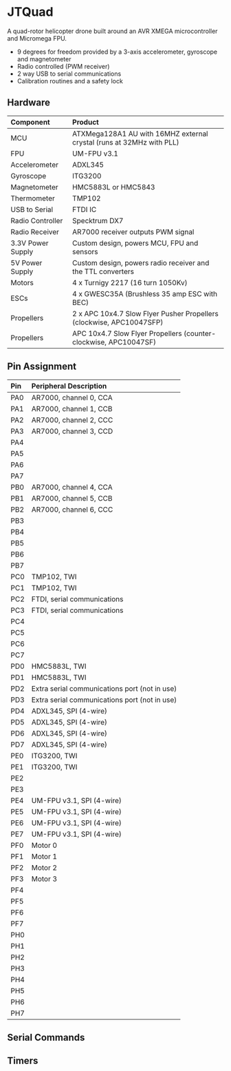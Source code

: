 # JTQuad

A quad-rotor helicopter drone built around an AVR XMEGA microcontroller and Micromega FPU.

* 9 degrees for freedom provided by a 3-axis accelerometer, gyroscope and magnetometer
* Radio controlled (PWM receiver)
* 2 way USB to serial communications
* Calibration routines and a safety lock

## Hardware

|Component             |Product                                              |
|:---------------------|:----------------------------------------------------|
|MCU                   |ATXMega128A1 AU with 16MHZ external crystal (runs at 32MHz with PLL)|
|FPU                   |UM-FPU v3.1|
|Accelerometer         |ADXL345|                             
|Gyroscope             |ITG3200|
|Magnetometer          |HMC5883L or HMC5843|
|Thermometer           |TMP102|
|USB to Serial         |FTDI IC|
|Radio Controller      |Specktrum DX7|
|Radio Receiver        |AR7000 receiver outputs PWM signal|
|3.3V Power Supply     |Custom design, powers MCU, FPU and sensors|
|5V Power Supply       |Custom design, powers radio receiver and the TTL converters|
|Motors                |4 x Turnigy 2217 (16 turn 1050Kv)|
|ESCs                  |4 x GWESC35A (Brushless 35 amp ESC with BEC)|
|Propellers            |2 x APC 10x4.7 Slow Flyer Pusher Propellers (clockwise, APC10047SFP)|
|Propellers            |APC 10x4.7 Slow Flyer Propellers (counter-clockwise, APC10047SF)|

## Pin Assignment

|Pin   |Peripheral Description   |
|:-----|:------------------------|
|PA0|AR7000, channel 0, CCA
|PA1|AR7000, channel 1, CCB
|PA2|AR7000, channel 2,	CCC
|PA3|AR7000, channel 3, CCD
|PA4|
|PA5|
|PA6|
|PA7|
|PB0|AR7000, channel 4, CCA
|PB1|AR7000, channel 5, CCB
|PB2|AR7000, channel 6, CCC
|PB3|
|PB4|
|PB5|
|PB6|
|PB7|
|PC0|TMP102, TWI
|PC1|TMP102, TWI
|PC2|FTDI, serial communications
|PC3|FTDI, serial communications
|PC4|
|PC5|		
|PC6|		
|PC7|
|PD0|HMC5883L, TWI
|PD1|HMC5883L, TWI
|PD2|Extra serial communications port (not in use)
|PD3|Extra serial communications port (not in use)
|PD4|ADXL345, SPI (4-wire)
|PD5|ADXL345, SPI (4-wire)
|PD6|ADXL345, SPI (4-wire)
|PD7|ADXL345, SPI (4-wire)
|PE0|ITG3200, TWI
|PE1|ITG3200, TWI
|PE2|		
|PE3|		
|PE4|UM-FPU v3.1, SPI (4-wire)
|PE5|UM-FPU v3.1, SPI (4-wire)
|PE6|UM-FPU v3.1, SPI (4-wire)
|PE7|UM-FPU v3.1, SPI (4-wire)
|PF0|Motor 0
|PF1|Motor 1
|PF2|Motor 2
|PF3|Motor 3
|PF4|		
|PF5|		
|PF6|		
|PF7|		
|PH0|
|PH1|
|PH2|
|PH3|
|PH4|
|PH5|
|PH6|
|PH7|

## Serial Commands


## Timers


